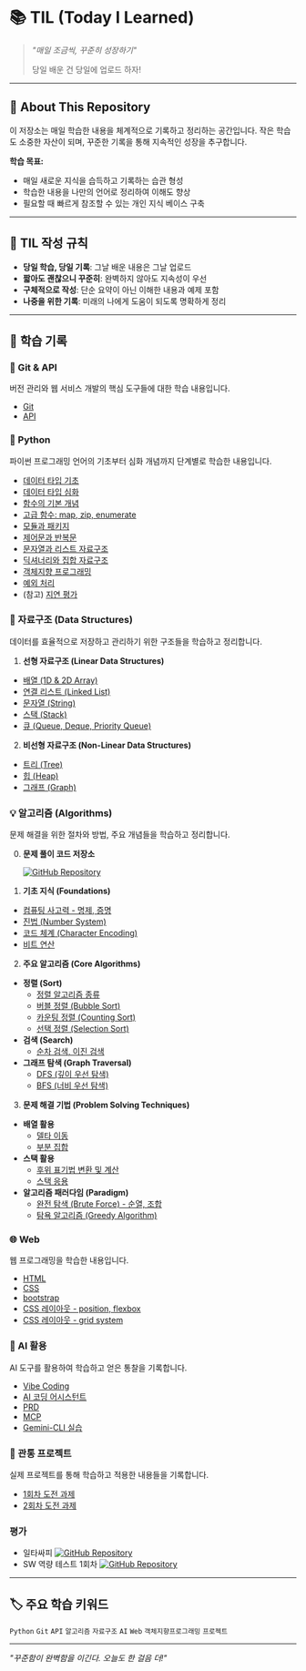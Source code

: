 # 📚 TIL (Today I Learned)

> *"매일 조금씩, 꾸준히 성장하기"*
>
> 당일 배운 건 당일에 업로드 하자!

---

## 🎯 About This Repository

이 저장소는 매일 학습한 내용을 체계적으로 기록하고 정리하는 공간입니다. 작은 학습도 소중한 자산이 되며, 꾸준한 기록을 통해 지속적인 성장을 추구합니다.

**학습 목표:**
- 매일 새로운 지식을 습득하고 기록하는 습관 형성
- 학습한 내용을 나만의 언어로 정리하여 이해도 향상
- 필요할 때 빠르게 참조할 수 있는 개인 지식 베이스 구축

---

## 📝 TIL 작성 규칙

- **당일 학습, 당일 기록**: 그날 배운 내용은 그날 업로드
- **짧아도 괜찮으니 꾸준히**: 완벽하지 않아도 지속성이 우선
- **구체적으로 작성**: 단순 요약이 아닌 이해한 내용과 예제 포함
- **나중을 위한 기록**: 미래의 나에게 도움이 되도록 명확하게 정리

---

## 📖 학습 기록

### **🔧 Git & API**
버전 관리와 웹 서비스 개발의 핵심 도구들에 대한 학습 내용입니다.

* [Git](git-api/git.md)
* [API](git-api/API.md)


### **🐍 Python**
파이썬 프로그래밍 언어의 기초부터 심화 개념까지 단계별로 학습한 내용입니다.

* [데이터 타입 기초](python/data-types_1.md)
* [데이터 타입 심화](python/data-types_2.md)
* [함수의 기본 개념](python/function_1.md)
* [고급 함수: map, zip, enumerate](python/function_2.md)
* [모듈과 패키지](python/modules.md)
* [제어문과 반복문](python/control-of-flow.md)
* [문자열과 리스트 자료구조](python/data-structure_1.md)
* [딕셔너리와 집합 자료구조](python/data-structure_2.md)
* [객체지향 프로그래밍](python/oop_1.md)
* [예외 처리](python/exception.md)
* (참고) [지연 평가](python/lazy-evaluation.md)


### **📂 자료구조 (Data Structures)**
데이터를 효율적으로 저장하고 관리하기 위한 구조들을 학습하고 정리합니다.

1. **선형 자료구조 (Linear Data Structures)**
* [배열 (1D & 2D Array)](data-structure/array.md)
* [연결 리스트 (Linked List)](data-structure/linked-list.md)
* [문자열 (String)](data-structure/string.md)
* [스택 (Stack)](data-structure/stack.md)
* [큐 (Queue, Deque, Priority Queue)](data-structure/queue.md)

2. **비선형 자료구조 (Non-Linear Data Structures)**
* [트리 (Tree)](data-structure/tree.md)
* [힙 (Heap)](data-structure/heap.md)
* [그래프 (Graph)](data-structure/graph.md)


### **💡 알고리즘 (Algorithms)**
문제 해결을 위한 절차와 방법, 주요 개념들을 학습하고 정리합니다.

0. **문제 풀이 코드 저장소**

    [![GitHub Repository](https://img.shields.io/badge/GitHub-algorithm--inclass-yellow?style=flat&logo=github)](https://github.com/ajjoona-git/algorithm-inclass)


1. **기초 지식 (Foundations)**
* [컴퓨팅 사고력 - 명제, 증명](algorithm/computing-thinking.md)
* [진법 (Number System)](algorithm/number-system.md)
* [코드 체계 (Character Encoding)](algorithm/incoding.md)
* [비트 연산](algorithm/bit-operate.md)

2. **주요 알고리즘 (Core Algorithms)**
* **정렬 (Sort)**
    * [정렬 알고리즘 종류](algorithm/sort.md) 
    * [버블 정렬 (Bubble Sort)](algorithm/bubble-sort.md)
    * [카운팅 정렬 (Counting Sort)](algorithm/counting-sort.md)
    * [선택 정렬 (Selection Sort)](algorithm/selection-sort.md)
* **검색 (Search)**
    * [순차 검색, 이진 검색](algorithm/search.md)
* **그래프 탐색 (Graph Traversal)**
    * [DFS (깊이 우선 탐색)](algorithm/dfs.md)
    * [BFS (너비 우선 탐색)](algorithm/bfs.md)
    
3. **문제 해결 기법 (Problem Solving Techniques)**
* **배열 활용**
    * [델타 이동](algorithm/delta.md)
    * [부분 집합](algorithm/power-set.md)
* **스택 활용**
    * [후위 표기법 변환 및 계산](algorithm/postfix.md)
    * [스택 응용](algorithm/stack-application.md)
* **알고리즘 패러다임 (Paradigm)**
    * [완전 탐색 (Brute Force) - 순열, 조합](algorithm/brute-force.md)
    * [탐욕 알고리즘 (Greedy Algorithm)](algorithm/greedy.md)


### **🌐 Web**
웹 프로그래밍을 학습한 내용입니다.
* [HTML](web/html.md)
* [CSS](web/css.md)
* [bootstrap](web/bootstrap.md)
* [CSS 레이아웃 - position, flexbox](web/layout.md)
* [CSS 레이아웃 - grid system](web/grid-system.md)


### **🤖 AI 활용**
AI 도구를 활용하여 학습하고 얻은 통찰을 기록합니다.
* [Vibe Coding](AI/Vibe-Coding.md)  
* [AI 코딩 어시스턴트](AI/ai-coding-assistant.md)
* [PRD](AI/prd.md)
* [MCP](AI/mcp.md)
* [Gemini-CLI 실습](AI/gemini-cli.md)


### **🚀 관통 프로젝트**
실제 프로젝트를 통해 학습하고 적용한 내용들을 기록합니다.

* [1회차 도전 과제](project-01/01.md)
* [2회차 도전 과제](project-01/02.md)


### **평가**
* 일타싸피 [![GitHub Repository](https://img.shields.io/badge/GitHub-pocket--ball-yellow?style=flat&logo=github)](https://github.com/ajjoona-git/pocket-ball)
* SW 역량 테스트 1회차 [![GitHub Repository](https://img.shields.io/badge/GitHub-sw--test--250819-yellow?style=flat&logo=github)](https://github.com/ajjoona-git/sw-test-250819)

---

## 🏷️ 주요 학습 키워드

`Python` `Git` `API` `알고리즘` `자료구조` `AI` `Web` `객체지향프로그래밍` `프로젝트`

---

*"꾸준함이 완벽함을 이긴다. 오늘도 한 걸음 더!"*
